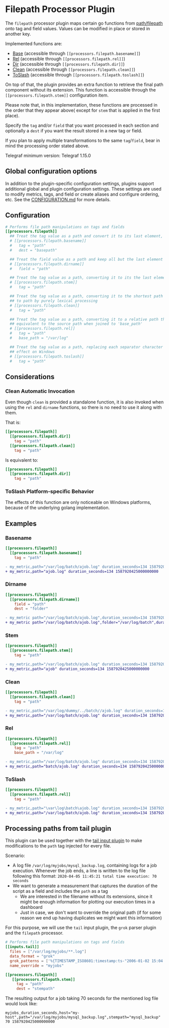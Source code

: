 # Filepath Processor Plugin

The `filepath` processor plugin maps certain go functions from
[path/filepath](https://golang.org/pkg/path/filepath/) onto tag and field
values. Values can be modified in place or stored in another key.

Implemented functions are:

* [Base](https://golang.org/pkg/path/filepath/#Base) (accessible through `[[processors.filepath.basename]]`)
* [Rel](https://golang.org/pkg/path/filepath/#Rel) (accessible through `[[processors.filepath.rel]]`)
* [Dir](https://golang.org/pkg/path/filepath/#Dir) (accessible through `[[processors.filepath.dir]]`)
* [Clean](https://golang.org/pkg/path/filepath/#Clean) (accessible through `[[processors.filepath.clean]]`)
* [ToSlash](https://golang.org/pkg/path/filepath/#ToSlash) (accessible through `[[processors.filepath.toslash]]`)

On top of that, the plugin provides an extra function to retrieve the final path
component without its extension. This function is accessible through the
`[[processors.filepath.stem]]` configuration item.

Please note that, in this implementation, these functions are processed in the
order that they appear above( except for `stem` that is applied in the first
place).

Specify the `tag` and/or `field` that you want processed in each section and
optionally a `dest` if you want the result stored in a new tag or field.

If you plan to apply multiple transformations to the same `tag`/`field`, bear in
mind the processing order stated above.

Telegraf minimum version: Telegraf 1.15.0

## Global configuration options <!-- @/docs/includes/plugin_config.md -->

In addition to the plugin-specific configuration settings, plugins support
additional global and plugin configuration settings. These settings are used to
modify metrics, tags, and field or create aliases and configure ordering, etc.
See the [CONFIGURATION.md][CONFIGURATION.md] for more details.

[CONFIGURATION.md]: ../../../docs/CONFIGURATION.md

## Configuration

```toml @sample.conf
# Performs file path manipulations on tags and fields
[[processors.filepath]]
  ## Treat the tag value as a path and convert it to its last element, storing the result in a new tag
  # [[processors.filepath.basename]]
  #   tag = "path"
  #   dest = "basepath"

  ## Treat the field value as a path and keep all but the last element of path, typically the path's directory
  # [[processors.filepath.dirname]]
  #   field = "path"

  ## Treat the tag value as a path, converting it to its the last element without its suffix
  # [[processors.filepath.stem]]
  #   tag = "path"

  ## Treat the tag value as a path, converting it to the shortest path name equivalent
  ## to path by purely lexical processing
  # [[processors.filepath.clean]]
  #   tag = "path"

  ## Treat the tag value as a path, converting it to a relative path that is lexically
  ## equivalent to the source path when joined to 'base_path'
  # [[processors.filepath.rel]]
  #   tag = "path"
  #   base_path = "/var/log"

  ## Treat the tag value as a path, replacing each separator character in path with a '/' character. Has only
  ## effect on Windows
  # [[processors.filepath.toslash]]
  #   tag = "path"
```

## Considerations

### Clean Automatic Invocation

Even though `clean` is provided a standalone function, it is also invoked when
using the `rel` and `dirname` functions, so there is no need to use it along
with them.

That is:

 ```toml
[[processors.filepath]]
   [[processors.filepath.dir]]
     tag = "path"
   [[processors.filepath.clean]]
     tag = "path"
 ```

Is equivalent to:

 ```toml
[[processors.filepath]]
   [[processors.filepath.dir]]
     tag = "path"
 ```

### ToSlash Platform-specific Behavior

The effects of this function are only noticeable on Windows platforms, because
of the underlying golang implementation.

## Examples

### Basename

```toml
[[processors.filepath]]
  [[processors.filepath.basename]]
    tag = "path"
```

```diff
- my_metric,path="/var/log/batch/ajob.log" duration_seconds=134 1587920425000000000
+ my_metric,path="ajob.log" duration_seconds=134 1587920425000000000
```

### Dirname

```toml
[[processors.filepath]]
  [[processors.filepath.dirname]]
    field = "path"
    dest = "folder"
```

```diff
- my_metric path="/var/log/batch/ajob.log",duration_seconds=134 1587920425000000000
+ my_metric path="/var/log/batch/ajob.log",folder="/var/log/batch",duration_seconds=134 1587920425000000000
```

### Stem

```toml
[[processors.filepath]]
  [[processors.filepath.stem]]
    tag = "path"
```

```diff
- my_metric,path="/var/log/batch/ajob.log" duration_seconds=134 1587920425000000000
+ my_metric,path="ajob" duration_seconds=134 1587920425000000000
```

### Clean

```toml
[[processors.filepath]]
  [[processors.filepath.clean]]
    tag = "path"
```

```diff
- my_metric,path="/var/log/dummy/../batch//ajob.log" duration_seconds=134 1587920425000000000
+ my_metric,path="/var/log/batch/ajob.log" duration_seconds=134 1587920425000000000
```

### Rel

```toml
[[processors.filepath]]
  [[processors.filepath.rel]]
    tag = "path"
    base_path = "/var/log"
```

```diff
- my_metric,path="/var/log/batch/ajob.log" duration_seconds=134 1587920425000000000
+ my_metric,path="batch/ajob.log" duration_seconds=134 1587920425000000000
```

### ToSlash

```toml
[[processors.filepath]]
  [[processors.filepath.rel]]
    tag = "path"
```

```diff
- my_metric,path="\var\log\batch\ajob.log" duration_seconds=134 1587920425000000000
+ my_metric,path="/var/log/batch/ajob.log" duration_seconds=134 1587920425000000000
```

## Processing paths from tail plugin

This plugin can be used together with the [tail input
plugin](../../inputs/tail/README.md) to make modifications to the `path` tag
injected for every file.

Scenario:

* A log file `/var/log/myjobs/mysql_backup.log`, containing logs for a job execution. Whenever the job ends, a line is
written to the log file following this format: `2020-04-05 11:45:21 total time execution: 70 seconds`
* We want to generate a measurement that captures the duration of the script as a field and includes the `path` as a
tag
  * We are interested in the filename without its extensions, since it might be enough information for plotting our
    execution times in a dashboard
  * Just in case, we don't want to override the original path (if for some reason we end up having duplicates we might
    want this information)

For this purpose, we will use the `tail` input plugin, the `grok` parser plugin
and the `filepath` processor.

```toml
# Performs file path manipulations on tags and fields
[[inputs.tail]]
  files = ["/var/log/myjobs/**.log"]
  data_format = "grok"
  grok_patterns = ['%{TIMESTAMP_ISO8601:timestamp:ts-"2006-01-02 15:04:05"} total time execution: %{NUMBER:duration_seconds:int}']
  name_override = "myjobs"

[[processors.filepath]]
   [[processors.filepath.stem]]
     tag = "path"
     dest = "stempath"
```

The resulting output for a job taking 70 seconds for the mentioned log file
would look like:

```text
myjobs_duration_seconds,host="my-host",path="/var/log/myjobs/mysql_backup.log",stempath="mysql_backup" 70 1587920425000000000
```

